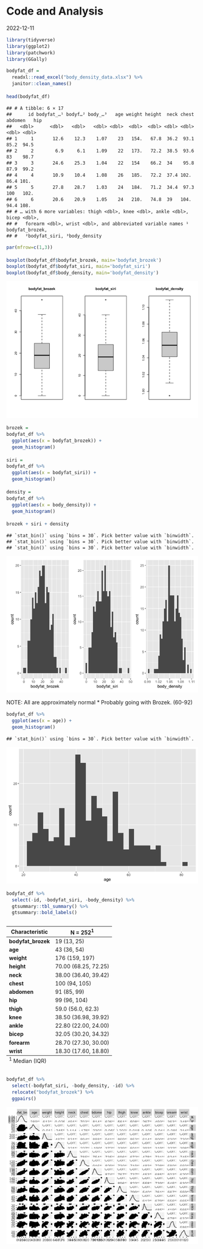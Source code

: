 Code and Analysis
================
2022-12-11

``` r
library(tidyverse)
library(ggplot2)
library(patchwork)
library(GGally)
```

``` r
bodyfat_df = 
  readxl::read_excel("body_density_data.xlsx") %>%
  janitor::clean_names() 

head(bodyfat_df)
```

    ## # A tibble: 6 × 17
    ##      id bodyfat_…¹ bodyf…² body_…³   age weight height  neck chest abdomen   hip
    ##   <dbl>      <dbl>   <dbl>   <dbl> <dbl>  <dbl>  <dbl> <dbl> <dbl>   <dbl> <dbl>
    ## 1     1       12.6    12.3    1.07    23   154.   67.8  36.2  93.1    85.2  94.5
    ## 2     2        6.9     6.1    1.09    22   173.   72.2  38.5  93.6    83    98.7
    ## 3     3       24.6    25.3    1.04    22   154    66.2  34    95.8    87.9  99.2
    ## 4     4       10.9    10.4    1.08    26   185.   72.2  37.4 102.     86.4 101. 
    ## 5     5       27.8    28.7    1.03    24   184.   71.2  34.4  97.3   100   102. 
    ## 6     6       20.6    20.9    1.05    24   210.   74.8  39   104.     94.4 108. 
    ## # … with 6 more variables: thigh <dbl>, knee <dbl>, ankle <dbl>, bicep <dbl>,
    ## #   forearm <dbl>, wrist <dbl>, and abbreviated variable names ¹​bodyfat_brozek,
    ## #   ²​bodyfat_siri, ³​body_density

``` r
par(mfrow=c(1,3))

boxplot(bodyfat_df$bodyfat_brozek, main='bodyfat_brozek')
boxplot(bodyfat_df$bodyfat_siri, main='bodyfat_siri')
boxplot(bodyfat_df$body_density, main='bodyfat_density')
```

![](Code_Analysis_files/figure-gfm/Y%20distribution%20exploration-1.png)<!-- -->

``` r
brozek = 
bodyfat_df %>%
  ggplot(aes(x = bodyfat_brozek)) +
  geom_histogram()

siri = 
bodyfat_df %>%
  ggplot(aes(x = bodyfat_siri)) +
  geom_histogram()

density =
bodyfat_df %>%
  ggplot(aes(x = body_density)) +
  geom_histogram()

brozek + siri + density
```

    ## `stat_bin()` using `bins = 30`. Pick better value with `binwidth`.
    ## `stat_bin()` using `bins = 30`. Pick better value with `binwidth`.
    ## `stat_bin()` using `bins = 30`. Pick better value with `binwidth`.

![](Code_Analysis_files/figure-gfm/Y%20distribution%20exploration-2.png)<!-- -->

NOTE: All are approximately normal \* Probably going with Brozek.
(60-92)

``` r
bodyfat_df %>%
  ggplot(aes(x = age)) +
  geom_histogram()
```

    ## `stat_bin()` using `bins = 30`. Pick better value with `binwidth`.

![](Code_Analysis_files/figure-gfm/checking%20validity%20in%20y%20choice-1.png)<!-- -->

``` r
bodyfat_df %>% 
  select(-id, -bodyfat_siri, -body_density) %>% 
  gtsummary::tbl_summary() %>% 
  gtsummary::bold_labels()
```

<div id="djbvqzcxjt" style="overflow-x:auto;overflow-y:auto;width:auto;height:auto;">
<style>html {
  font-family: -apple-system, BlinkMacSystemFont, 'Segoe UI', Roboto, Oxygen, Ubuntu, Cantarell, 'Helvetica Neue', 'Fira Sans', 'Droid Sans', Arial, sans-serif;
}

#djbvqzcxjt .gt_table {
  display: table;
  border-collapse: collapse;
  margin-left: auto;
  margin-right: auto;
  color: #333333;
  font-size: 16px;
  font-weight: normal;
  font-style: normal;
  background-color: #FFFFFF;
  width: auto;
  border-top-style: solid;
  border-top-width: 2px;
  border-top-color: #A8A8A8;
  border-right-style: none;
  border-right-width: 2px;
  border-right-color: #D3D3D3;
  border-bottom-style: solid;
  border-bottom-width: 2px;
  border-bottom-color: #A8A8A8;
  border-left-style: none;
  border-left-width: 2px;
  border-left-color: #D3D3D3;
}

#djbvqzcxjt .gt_heading {
  background-color: #FFFFFF;
  text-align: center;
  border-bottom-color: #FFFFFF;
  border-left-style: none;
  border-left-width: 1px;
  border-left-color: #D3D3D3;
  border-right-style: none;
  border-right-width: 1px;
  border-right-color: #D3D3D3;
}

#djbvqzcxjt .gt_title {
  color: #333333;
  font-size: 125%;
  font-weight: initial;
  padding-top: 4px;
  padding-bottom: 4px;
  padding-left: 5px;
  padding-right: 5px;
  border-bottom-color: #FFFFFF;
  border-bottom-width: 0;
}

#djbvqzcxjt .gt_subtitle {
  color: #333333;
  font-size: 85%;
  font-weight: initial;
  padding-top: 0;
  padding-bottom: 6px;
  padding-left: 5px;
  padding-right: 5px;
  border-top-color: #FFFFFF;
  border-top-width: 0;
}

#djbvqzcxjt .gt_bottom_border {
  border-bottom-style: solid;
  border-bottom-width: 2px;
  border-bottom-color: #D3D3D3;
}

#djbvqzcxjt .gt_col_headings {
  border-top-style: solid;
  border-top-width: 2px;
  border-top-color: #D3D3D3;
  border-bottom-style: solid;
  border-bottom-width: 2px;
  border-bottom-color: #D3D3D3;
  border-left-style: none;
  border-left-width: 1px;
  border-left-color: #D3D3D3;
  border-right-style: none;
  border-right-width: 1px;
  border-right-color: #D3D3D3;
}

#djbvqzcxjt .gt_col_heading {
  color: #333333;
  background-color: #FFFFFF;
  font-size: 100%;
  font-weight: normal;
  text-transform: inherit;
  border-left-style: none;
  border-left-width: 1px;
  border-left-color: #D3D3D3;
  border-right-style: none;
  border-right-width: 1px;
  border-right-color: #D3D3D3;
  vertical-align: bottom;
  padding-top: 5px;
  padding-bottom: 6px;
  padding-left: 5px;
  padding-right: 5px;
  overflow-x: hidden;
}

#djbvqzcxjt .gt_column_spanner_outer {
  color: #333333;
  background-color: #FFFFFF;
  font-size: 100%;
  font-weight: normal;
  text-transform: inherit;
  padding-top: 0;
  padding-bottom: 0;
  padding-left: 4px;
  padding-right: 4px;
}

#djbvqzcxjt .gt_column_spanner_outer:first-child {
  padding-left: 0;
}

#djbvqzcxjt .gt_column_spanner_outer:last-child {
  padding-right: 0;
}

#djbvqzcxjt .gt_column_spanner {
  border-bottom-style: solid;
  border-bottom-width: 2px;
  border-bottom-color: #D3D3D3;
  vertical-align: bottom;
  padding-top: 5px;
  padding-bottom: 5px;
  overflow-x: hidden;
  display: inline-block;
  width: 100%;
}

#djbvqzcxjt .gt_group_heading {
  padding-top: 8px;
  padding-bottom: 8px;
  padding-left: 5px;
  padding-right: 5px;
  color: #333333;
  background-color: #FFFFFF;
  font-size: 100%;
  font-weight: initial;
  text-transform: inherit;
  border-top-style: solid;
  border-top-width: 2px;
  border-top-color: #D3D3D3;
  border-bottom-style: solid;
  border-bottom-width: 2px;
  border-bottom-color: #D3D3D3;
  border-left-style: none;
  border-left-width: 1px;
  border-left-color: #D3D3D3;
  border-right-style: none;
  border-right-width: 1px;
  border-right-color: #D3D3D3;
  vertical-align: middle;
}

#djbvqzcxjt .gt_empty_group_heading {
  padding: 0.5px;
  color: #333333;
  background-color: #FFFFFF;
  font-size: 100%;
  font-weight: initial;
  border-top-style: solid;
  border-top-width: 2px;
  border-top-color: #D3D3D3;
  border-bottom-style: solid;
  border-bottom-width: 2px;
  border-bottom-color: #D3D3D3;
  vertical-align: middle;
}

#djbvqzcxjt .gt_from_md > :first-child {
  margin-top: 0;
}

#djbvqzcxjt .gt_from_md > :last-child {
  margin-bottom: 0;
}

#djbvqzcxjt .gt_row {
  padding-top: 8px;
  padding-bottom: 8px;
  padding-left: 5px;
  padding-right: 5px;
  margin: 10px;
  border-top-style: solid;
  border-top-width: 1px;
  border-top-color: #D3D3D3;
  border-left-style: none;
  border-left-width: 1px;
  border-left-color: #D3D3D3;
  border-right-style: none;
  border-right-width: 1px;
  border-right-color: #D3D3D3;
  vertical-align: middle;
  overflow-x: hidden;
}

#djbvqzcxjt .gt_stub {
  color: #333333;
  background-color: #FFFFFF;
  font-size: 100%;
  font-weight: initial;
  text-transform: inherit;
  border-right-style: solid;
  border-right-width: 2px;
  border-right-color: #D3D3D3;
  padding-left: 5px;
  padding-right: 5px;
}

#djbvqzcxjt .gt_stub_row_group {
  color: #333333;
  background-color: #FFFFFF;
  font-size: 100%;
  font-weight: initial;
  text-transform: inherit;
  border-right-style: solid;
  border-right-width: 2px;
  border-right-color: #D3D3D3;
  padding-left: 5px;
  padding-right: 5px;
  vertical-align: top;
}

#djbvqzcxjt .gt_row_group_first td {
  border-top-width: 2px;
}

#djbvqzcxjt .gt_summary_row {
  color: #333333;
  background-color: #FFFFFF;
  text-transform: inherit;
  padding-top: 8px;
  padding-bottom: 8px;
  padding-left: 5px;
  padding-right: 5px;
}

#djbvqzcxjt .gt_first_summary_row {
  border-top-style: solid;
  border-top-color: #D3D3D3;
}

#djbvqzcxjt .gt_first_summary_row.thick {
  border-top-width: 2px;
}

#djbvqzcxjt .gt_last_summary_row {
  padding-top: 8px;
  padding-bottom: 8px;
  padding-left: 5px;
  padding-right: 5px;
  border-bottom-style: solid;
  border-bottom-width: 2px;
  border-bottom-color: #D3D3D3;
}

#djbvqzcxjt .gt_grand_summary_row {
  color: #333333;
  background-color: #FFFFFF;
  text-transform: inherit;
  padding-top: 8px;
  padding-bottom: 8px;
  padding-left: 5px;
  padding-right: 5px;
}

#djbvqzcxjt .gt_first_grand_summary_row {
  padding-top: 8px;
  padding-bottom: 8px;
  padding-left: 5px;
  padding-right: 5px;
  border-top-style: double;
  border-top-width: 6px;
  border-top-color: #D3D3D3;
}

#djbvqzcxjt .gt_striped {
  background-color: rgba(128, 128, 128, 0.05);
}

#djbvqzcxjt .gt_table_body {
  border-top-style: solid;
  border-top-width: 2px;
  border-top-color: #D3D3D3;
  border-bottom-style: solid;
  border-bottom-width: 2px;
  border-bottom-color: #D3D3D3;
}

#djbvqzcxjt .gt_footnotes {
  color: #333333;
  background-color: #FFFFFF;
  border-bottom-style: none;
  border-bottom-width: 2px;
  border-bottom-color: #D3D3D3;
  border-left-style: none;
  border-left-width: 2px;
  border-left-color: #D3D3D3;
  border-right-style: none;
  border-right-width: 2px;
  border-right-color: #D3D3D3;
}

#djbvqzcxjt .gt_footnote {
  margin: 0px;
  font-size: 90%;
  padding-left: 4px;
  padding-right: 4px;
  padding-left: 5px;
  padding-right: 5px;
}

#djbvqzcxjt .gt_sourcenotes {
  color: #333333;
  background-color: #FFFFFF;
  border-bottom-style: none;
  border-bottom-width: 2px;
  border-bottom-color: #D3D3D3;
  border-left-style: none;
  border-left-width: 2px;
  border-left-color: #D3D3D3;
  border-right-style: none;
  border-right-width: 2px;
  border-right-color: #D3D3D3;
}

#djbvqzcxjt .gt_sourcenote {
  font-size: 90%;
  padding-top: 4px;
  padding-bottom: 4px;
  padding-left: 5px;
  padding-right: 5px;
}

#djbvqzcxjt .gt_left {
  text-align: left;
}

#djbvqzcxjt .gt_center {
  text-align: center;
}

#djbvqzcxjt .gt_right {
  text-align: right;
  font-variant-numeric: tabular-nums;
}

#djbvqzcxjt .gt_font_normal {
  font-weight: normal;
}

#djbvqzcxjt .gt_font_bold {
  font-weight: bold;
}

#djbvqzcxjt .gt_font_italic {
  font-style: italic;
}

#djbvqzcxjt .gt_super {
  font-size: 65%;
}

#djbvqzcxjt .gt_footnote_marks {
  font-style: italic;
  font-weight: normal;
  font-size: 75%;
  vertical-align: 0.4em;
}

#djbvqzcxjt .gt_asterisk {
  font-size: 100%;
  vertical-align: 0;
}

#djbvqzcxjt .gt_indent_1 {
  text-indent: 5px;
}

#djbvqzcxjt .gt_indent_2 {
  text-indent: 10px;
}

#djbvqzcxjt .gt_indent_3 {
  text-indent: 15px;
}

#djbvqzcxjt .gt_indent_4 {
  text-indent: 20px;
}

#djbvqzcxjt .gt_indent_5 {
  text-indent: 25px;
}
</style>
<table class="gt_table">
  
  <thead class="gt_col_headings">
    <tr>
      <th class="gt_col_heading gt_columns_bottom_border gt_left" rowspan="1" colspan="1" scope="col"><strong>Characteristic</strong></th>
      <th class="gt_col_heading gt_columns_bottom_border gt_center" rowspan="1" colspan="1" scope="col"><strong>N = 252</strong><sup class="gt_footnote_marks">1</sup></th>
    </tr>
  </thead>
  <tbody class="gt_table_body">
    <tr><td class="gt_row gt_left" style="font-weight: bold;">bodyfat_brozek</td>
<td class="gt_row gt_center">19 (13, 25)</td></tr>
    <tr><td class="gt_row gt_left" style="font-weight: bold;">age</td>
<td class="gt_row gt_center">43 (36, 54)</td></tr>
    <tr><td class="gt_row gt_left" style="font-weight: bold;">weight</td>
<td class="gt_row gt_center">176 (159, 197)</td></tr>
    <tr><td class="gt_row gt_left" style="font-weight: bold;">height</td>
<td class="gt_row gt_center">70.00 (68.25, 72.25)</td></tr>
    <tr><td class="gt_row gt_left" style="font-weight: bold;">neck</td>
<td class="gt_row gt_center">38.00 (36.40, 39.42)</td></tr>
    <tr><td class="gt_row gt_left" style="font-weight: bold;">chest</td>
<td class="gt_row gt_center">100 (94, 105)</td></tr>
    <tr><td class="gt_row gt_left" style="font-weight: bold;">abdomen</td>
<td class="gt_row gt_center">91 (85, 99)</td></tr>
    <tr><td class="gt_row gt_left" style="font-weight: bold;">hip</td>
<td class="gt_row gt_center">99 (96, 104)</td></tr>
    <tr><td class="gt_row gt_left" style="font-weight: bold;">thigh</td>
<td class="gt_row gt_center">59.0 (56.0, 62.3)</td></tr>
    <tr><td class="gt_row gt_left" style="font-weight: bold;">knee</td>
<td class="gt_row gt_center">38.50 (36.98, 39.92)</td></tr>
    <tr><td class="gt_row gt_left" style="font-weight: bold;">ankle</td>
<td class="gt_row gt_center">22.80 (22.00, 24.00)</td></tr>
    <tr><td class="gt_row gt_left" style="font-weight: bold;">bicep</td>
<td class="gt_row gt_center">32.05 (30.20, 34.32)</td></tr>
    <tr><td class="gt_row gt_left" style="font-weight: bold;">forearm</td>
<td class="gt_row gt_center">28.70 (27.30, 30.00)</td></tr>
    <tr><td class="gt_row gt_left" style="font-weight: bold;">wrist</td>
<td class="gt_row gt_center">18.30 (17.60, 18.80)</td></tr>
  </tbody>
  
  <tfoot class="gt_footnotes">
    <tr>
      <td class="gt_footnote" colspan="2"><sup class="gt_footnote_marks">1</sup> Median (IQR)</td>
    </tr>
  </tfoot>
</table>
</div>

``` r
bodyfat_df %>% 
  select(-bodyfat_siri, -body_density, -id) %>% 
  relocate("bodyfat_brozek") %>% 
  ggpairs()
```

![](Code_Analysis_files/figure-gfm/normality,%20y-x%20rels,%20collinearity%20in%20covariates%20(xs)-1.png)<!-- -->
